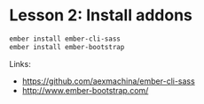 # Lesson 2: Install addons

```bash
ember install ember-cli-sass
ember install ember-bootstrap
```

Links:
* https://github.com/aexmachina/ember-cli-sass
* http://www.ember-bootstrap.com/